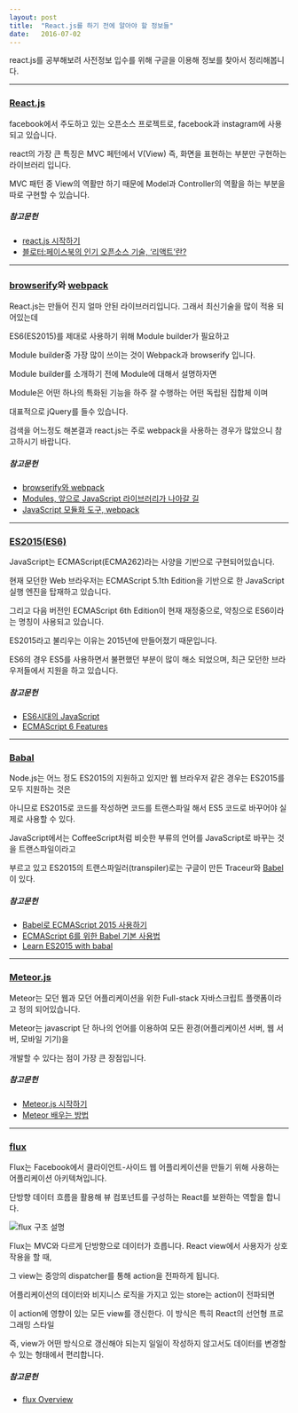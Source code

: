 ```yaml
---
layout: post
title:  "React.js를 하기 전에 알아야 할 정보들"
date:   2016-07-02 
---
```


react.js를 공부해보려 사전정보 입수를 위해 구글을 이용해 정보를 찾아서 정리해봅니다.

***

### [React.js][reactjs]

facebook에서 주도하고 있는 오픈소스 프로젝트로, facebook과 instagram에 사용되고 있습니다.

react의 가장 큰 특징은 MVC 페턴에서 V(View) 즉, 화면을 표현하는 부분만 구현하는 라이브러리 입니다.

MVC 패턴 중 View의 역활만 하기 때문에 Model과 Controller의 역활을 하는 부분을 따로 구현할 수 있습니다.

##### 참고문헌 

* [react.js 시작하기](http://webframeworks.kr/tutorials/react/getting-started/)
* [블로터:페이스북의 인기 오픈소스 기술, ‘리액트’란?](http://www.bloter.net/archives/233564) 

***

### [browserify][browserify]와 [webpack][webpack]

React.js는 만들어 진지 얼마 안된 라이브러리입니다. 그래서 최신기술을 많이 적용 되어있는데 

ES6(ES2015)를 제대로 사용하기 위해 Module builder가 필요하고

Module builder중 가장 많이 쓰이는 것이 Webpack과 browserify 입니다.

Module builder를 소개하기 전에 Module에 대해서 설명하자면

Module은 어떤 하나의 특화된 기능을 하주 잘 수행하는 어떤 독립된 집합체 이며

대표적으로 jQuery를 들수 있습니다. 

검색을 어느정도 해본결과 react.js는 주로 webpack을 사용하는 경우가 많았으니 참고하시기 바랍니다.


##### 참고문헌

 * [browserify와 webpack](http://blog.coderifleman.com/post/112564054684/browserify와-webpack)
 * [Modules, 앞으로 JavaScript 라이브러리가 나아갈 길](http://appletree.or.kr/blog/web-development/javascript/modules-앞으로-javascript-라이브러리가-나아갈-길/)
 * [JavaScript 모듈화 도구, webpack](http://d2.naver.com/helloworld/0239818)

***

### [ES2015(ES6)][ES6]

JavaScript는 ECMAScript(ECMA262)라는 사양을 기반으로 구현되어있습니다. 

현재 모던한 Web 브라우저는 ECMAScript 5.1th Edition을 기반으로 한 JavaScript실행 엔진을 탑재하고 있습니다. 

그리고 다음 버전인 ECMAScript 6th Edition이 현재 재정중으로, 약칭으로 ES6이라는 명칭이 사용되고 있습니다.

ES2015라고 불리우는 이유는 2015년에 만들어졌기 때문입니다.

ES6의 경우 ES5를 사용하면서 불편했던 부분이 많이 해소 되었으며, 최근 모던한 브라우저들에서 지원을 하고 있습니다.

##### 참고문헌

 * [ES6시대의 JavaScript](https://gist.github.com/marocchino/841e2ff62f59f420f9d9)
 * [ECMAScript 6 Features](http://seokjun.kr/ecmascript-6-features/)

***

### [Babal][babal]

Node.js는 어느 정도 ES2015의 지원하고 있지만 웹 브라우저 같은 경우는 ES2015를 모두 지원하는 것은 

아니므로 ES2015로 코드를 작성하면 코드를 트랜스파일 해서 ES5 코드로 바꾸어야 실제로 사용할 수 있다. 

JavaScript에서는 CoffeeScript처럼 비슷한 부류의 언어를 JavaScript로 바꾸는 것을 트랜스파일이라고 

부르고 있고 ES2015의 트랜스파일러(transpiler)로는 구글이 만든 Traceur와 [Babel][babal]이 있다.

##### 참고문헌

 * [Babel로 ECMAScript 2015 사용하기](https://blog.outsider.ne.kr/1176)
 * [ECMAScript 6를 위한 Babel 기본 사용법](http://haruair.com/blog/2917)
 * [Learn ES2015 with babal](http://babeljs.io/docs/learn-es2015/)

***

### [Meteor.js][Meteorjs]

Meteor는 모던 웹과 모던 어플리케이션을 위한 Full-stack 자바스크립트 플랫폼이라고 정의 되어있습니다.

Meteor는 javascript 단 하나의 언어를 이용하여 모든 환경(어플리케이션 서버, 웹 서버, 모바일 기기)을 

개발할 수 있다는 점이 가장 큰 장점입니다.



##### 참고문헌

 * [Meteor.js 시작하기](http://webframeworks.kr/getstarted/meteorjs/)
 * [Meteor 배우는 방법](http://mobicon.tistory.com/466)

***

### [flux][flux]

Flux는 Facebook에서 클라이언트-사이드 웹 어플리케이션을 만들기 위해 사용하는 어플리케이션 아키텍쳐입니다. 

단방향 데이터 흐름을 활용해 뷰 컴포넌트를 구성하는 React를 보완하는 역할을 합니다. 

![flux 구조 설명](http://haruair.github.io/flux/img/flux-simple-f8-diagram-explained-1300w.png)

Flux는 MVC와 다르게 단방향으로 데이터가 흐릅니다. React view에서 사용자가 상호작용을 할 때, 

그 view는 중앙의 dispatcher를 통해 action을 전파하게 됩니다. 

어플리케이션의 데이터와 비지니스 로직을 가지고 있는 store는 action이 전파되면 

이 action에 영향이 있는 모든 view를 갱신한다. 이 방식은 특히 React의 선언형 프로그래밍 스타일 

즉, view가 어떤 방식으로 갱신해야 되는지 일일이 작성하지 않고서도 데이터를 변경할 수 있는 형태에서 편리합니다.


##### 참고문헌

 * [flux Overview](http://haruair.github.io/flux/docs/overview.html)


[reactjs]: https://facebook.github.io/react/
[browserify]:http://browserify.org/
[webpack]:https://webpack.github.io/
[flux]:http://facebook.github.io/flux/
[ES6]:http://www.ecma-international.org/ecma-262/6.0/
[babal]:https://babeljs.io
[Meteorjs]:https://www.meteor.com